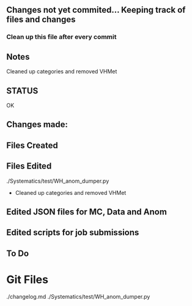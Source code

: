 ## Changes not yet commited... Keeping track of files and changes
### Clean up this file after every commit


## Notes 
Cleaned up categories and removed VHMet

## STATUS
OK


## Changes made:




## Files Created






## Files Edited

./Systematics/test/WH_anom_dumper.py 
- Cleaned up categories and removed VHMet



## Edited JSON files for MC, Data and Anom





## Edited scripts for job submissions



## To Do


# Git Files
./changelog.md  ./Systematics/test/WH_anom_dumper.py 





